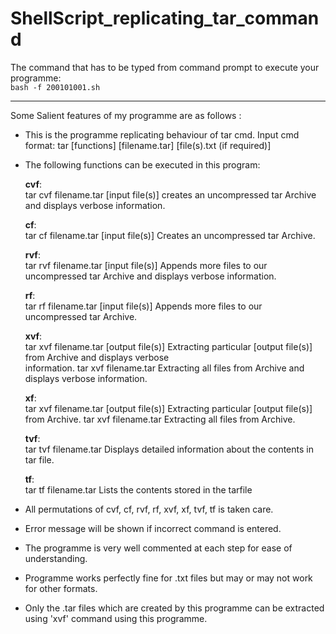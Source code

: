 # ShellScript_replicating_tar_command
The command that has to be typed from command prompt to execute your programme: <br>
 	 ``
	 bash -f 200101001.sh 
   ``


________________________________________________________________________________

Some Salient features of my programme are as follows : 


*	This is the programme replicating behaviour of tar cmd.
	Input cmd format:
	tar [functions] [filename.tar] [file(s).txt (if required)]


*	The following functions can be executed in this program:

	**cvf**: <br>
		tar cvf filename.tar [input file(s)]
       	creates an uncompressed tar Archive and displays verbose information.

	**cf**: <br> 
		tar cf filename.tar [input file(s)]
       	Creates an uncompressed tar Archive.

	**rvf**: <br>
		tar rvf filename.tar [input file(s)]
	Appends more files to our uncompressed tar Archive
	and displays verbose information.

	**rf**: <br>
		tar rf filename.tar [input file(s)]
     	Appends more files to our uncompressed tar Archive.

	**xvf**: <br> 
       		tar xvf filename.tar [output file(s)]
       	Extracting particular [output file(s)] from Archive and displays verbose       
       	information.
    		tar xvf filename.tar
       	Extracting all files from Archive and displays verbose information.

	**xf**: <br>
    		tar xvf filename.tar [output file(s)]
       	Extracting particular [output file(s)] from Archive.
    		tar xvf filename.tar
       	Extracting all files from Archive.

	**tvf**: <br> 
		tar tvf filename.tar 
       	Displays detailed information about the contents in tar file.

	**tf**:  <br>
		tar tf filename.tar 
       	Lists the contents stored in the tarfile
	

*	All permutations of cvf, cf, rvf, rf, xvf, xf, tvf, tf is taken care.


*	Error message will be shown if incorrect command is entered.


*	The programme is very well commented at each step for ease of understanding.


*	Programme works perfectly fine for .txt files but may or may not work
	for other formats. 


*	Only the .tar files which are created by this programme can be extracted
	using 'xvf' command using this programme.

